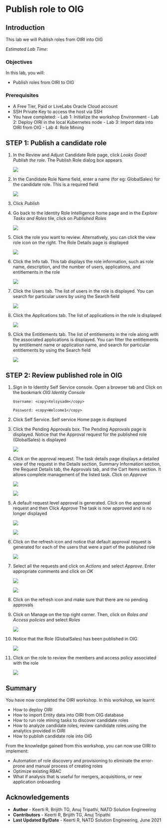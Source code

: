 # Publish role to OIG

## Introduction

This lab we will Publish roles from OIRI into OIG

*Estimated Lab Time*:

### Objectives

In this lab, you will:
* Publish roles from OIRI to OIG

### Prerequisites

* A Free Tier, Paid or LiveLabs Oracle Cloud account
* SSH Private Key to access the host via SSH
* You have completed:
      - Lab 1: Initialize the workshop Environment
      - Lab 2: Deploy OIRI in the local Kubernetes node
      - Lab 3: Import data into OIRI from OIG
      - Lab 4: Role Mining

## **STEP 1:** Publish a candidate role

1. In the Review and Adjust Candidate Role page, click *Looks Good! Publish the role*. The Publish Role dialog box appears

    ![](images/1-publish-role.png)

2. In the Candidate Role Name field, enter a name (for eg: GlobalSales) for the candidate role. This is a required field

    ![](images/2-publish-role.png)

3. Click *Publish*

4. Go back to the Identity Role Intelligence home page and in the *Explore Tasks and Roles* tile, click on *Published Roles*

    ![](images/3-publish-role.png)


5. Click the role you want to review. Alternatively, you can click the view role icon on the right.
The Role Details page is displayed

    ![](images/4-publish-role.png)

6. Click the Info tab. This tab displays the role information, such as role name, description, and the number of users, applications, and entitlements in the role

    ![](images/5-publish-role.png)

7. Click the Users tab.
The list of users in the role is displayed. You can search for particular users by using the Search field

    ![](images/6-publish-role.png)

8. Click the Applications tab.
The list of applications in the role is displayed

    ![](images/7-publish-role.png)

9. Click the Entitlements tab.
The list of entitlements in the role along with the associated applications is displayed. You can filter the entitlements by entitlement name or application name, and search for particular entitlements by using the Search field

    ![](images/8-publish-role.png)

## **STEP 2:** Review published role in OIG

1. Sign in to Identity Self Service console.
Open a browser tab and Click on the bookmark *OIG Identity Console*
    ```
    Username: <copy>Xelsysadm</copy>
    ```
    ```
    Password: <copy>Welcome1</copy>
    ```


2. Click Self Service. Self service Home page is displayed


3. Click the Pending Approvals box. The Pending Approvals page is displayed. Notice that the Approval request for the published role (GlobalSales) is displayed

    ![](images/9-publish-role.png)


4. Click on the approval request. The task details page displays a detailed view of the request in the Details section, Summary Information section, the Request Details tab, the Approvals tab, and the Cart Items section. It allows complete management of the listed task.
Click on *Approve*

    ![](images/10-publish-role.png)

    ![](images/11-publish-role.png)


5. A default request level approval is generated. Click on the approval request and then Click *Approve*
The task is now approved and is no longer displayed

    ![](images/12-publish-role.png)

    ![](images/13-publish-role.png)


6. Click on the refresh icon and notice that default approval request is generated for each of the users that were a part of the published role

    ![](images/14-publish-role.png)

7. Select all the requests and click on *Actions* and select *Approve*. Enter appropriate comments and click on *OK*

    ![](images/15-publish-role.png)

    ![](images/16-publish-role.png)

8. Click on the refresh icon and make sure that there are no pending approvals

9. Click on Manage on the top right corner. Then, click on *Roles and Access policies* and select *Roles*

    ![](images/17-publish-role.png)

10. Notice that the Role (GlobalSales) has been published in OIG

    ![](images/18-publish-role.png)

11. Click on the role to review the members and access policy associated with the role

    ![](images/19-publish-role.png)


## **Summary**

You have now completed the OIRI workshop. In this workshop, we learnt:
  - How to deploy OIRI
  - How to import Entity data into OIRI from OIG database
  - How to run role mining tasks to discover candidate roles
  - How to analyze candidate roles, review candidate roles using the analytics provided in OIRI
  - How to publish candidate role into OIG

From the knowledge gained from this workshop, you can now use OIRI to implement:
  - Automation of role discovery and provisioning to eliminate the error-prone and manual process of creating roles
  - Optimize existing RBAC
  - What if analysis that is useful for mergers, acquisitions, or new application onboarding


## Acknowledgements
* **Author** - Keerti R, Brijith TG, Anuj Tripathi, NATD Solution Engineering
* **Contributors** -  Keerti R, Brijith TG, Anuj Tripathi
* **Last Updated By/Date** - Keerti R, NATD Solution Engineering, June 2021
